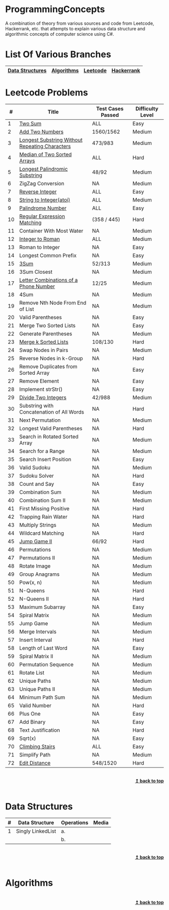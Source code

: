 # ProgrammingConcepts

A combination of theory from various sources and code from Leetcode, Hackerrank, etc. that attempts to explain various data structure and algorithmic concepts of computer science using C#.

# List Of Various Branches

|[Data Structures](https://github.com/SanyTiger/ProgrammingConcepts#data-structures)|[Algorithms](https://github.com/SanyTiger/ProgrammingConcepts#algorithms)|[Leetcode](https://github.com/SanyTiger/ProgrammingConcepts#leetcode-problems)|[Hackerrank](https://github.com/SanyTiger/ProgrammingConcepts#hackerrank-problems)|
|---------------|----------|--------|----------|

# Leetcode Problems

|#|Title |Test Cases Passed|Difficulty Level|
|-|------|-----------------|----------------|
|1|[Two Sum](https://github.com/SanyTiger/ProgrammingConcepts/blob/master/DataStructureConcepts/Leetcode/TwoSum.cs)|ALL|Easy|
|2|[Add Two Numbers](https://github.com/SanyTiger/ProgrammingConcepts/blob/master/DataStructureConcepts/Leetcode/AddTwoNumbersInLinkedList.cs)|1560/1562|Medium|
|3|[Longest Substring Without Repeating Characters](https://github.com/SanyTiger/ProgrammingConcepts/blob/master/DataStructureConcepts/Leetcode/LongestSubstring.cs)|473/983|Medium|
|4|[Median of Two Sorted Arrays](https://github.com/SanyTiger/ProgrammingConcepts/blob/master/DataStructureConcepts/Leetcode/MedianOfTwoSortedArrays.cs)|ALL|Hard|
|5|[Longest Palindromic Substring](https://github.com/SanyTiger/ProgrammingConcepts/blob/master/DataStructureConcepts/Leetcode/LongestPalindromeSubstring.cs)|48/92|Medium|
|6|ZigZag Conversion|NA|Medium|
|7|[Reverse Integer](https://github.com/SanyTiger/ProgrammingConcepts/blob/master/DataStructureConcepts/Leetcode/ReverseInteger.cs)|ALL|Easy|
|8|[String to Integer(atoi)](https://github.com/SanyTiger/ProgrammingConcepts/blob/master/DataStructureConcepts/Leetcode/StringToInt.cs)|ALL|Medium|
|9|[Palindrome Number](https://github.com/SanyTiger/ProgrammingConcepts/blob/master/DataStructureConcepts/Leetcode/PalindromeNumber.cs)|ALL|Easy|
|10|[Regular Expression Matching](https://github.com/SanyTiger/ProgrammingConcepts/blob/master/DataStructureConcepts/Leetcode/RegularExpressionMatching.cs)|(358 / 445)|Hard|
|11|Container With Most Water|NA|Medium|	
|12|[Integer to Roman](https://github.com/SanyTiger/ProgrammingConcepts/blob/master/DataStructureConcepts/Leetcode/IntToRoman.cs)|ALL|Medium|
|13|Roman to Integer|NA|Easy|
|14|Longest Common Prefix|NA|Easy|
|15|[3Sum](https://github.com/SanyTiger/ProgrammingConcepts/blob/master/DataStructureConcepts/Leetcode/ThreeSum.cs)|52/313|Medium|
|16|3Sum Closest|NA|Medium|
|17|[Letter Combinations of a Phone Number](https://github.com/SanyTiger/ProgrammingConcepts/blob/master/DataStructureConcepts/Leetcode/LetterComboPhone.cs) |12/25|Medium|
|18|4Sum|NA|Medium|
|19|Remove Nth Node From End of List|NA|Medium|
|20|Valid Parentheses|NA|Easy|
|21|Merge Two Sorted Lists|NA|Easy|
|22|Generate Parentheses|NA|Medium|
|23|[Merge k Sorted Lists](https://github.com/SanyTiger/ProgrammingConcepts/blob/master/DataStructureConcepts/Leetcode/MergeKSortedList.cs)|108/130|Hard|
|24|Swap Nodes in Pairs|NA|Medium|
|25|Reverse Nodes in k-Group|NA|Hard|
|26|Remove Duplicates from Sorted Array|NA|Easy|
|27|Remove Element|NA|Easy|	
|28|Implement strStr()|NA|Easy|	
|29|[Divide Two Integers](https://github.com/SanyTiger/ProgrammingConcepts/edit/master/DataStructureConcepts/Leetcode/DivideTwoIntegers.cs)|42/988|Medium|
|30|Substring with Concatenation of All Words|NA|Hard|
|31|Next Permutation|NA|Medium|
|32|Longest Valid Parentheses|NA|Hard|	
|33|Search in Rotated Sorted Array|NA|Medium|
|34|Search for a Range|NA|Medium|
|35|Search Insert Position|NA|Easy|
|36|Valid Sudoku|NA|Medium|
|37|Sudoku Solver|NA|Hard|
|38|Count and Say|NA|Easy|
|39|Combination Sum|NA|Medium|
|40|Combination Sum II|NA|Medium|
|41|First Missing Positive|NA|Hard|
|42|Trapping Rain Water|NA|Hard|
|43|Multiply Strings|NA|Medium|
|44|Wildcard Matching|NA|Hard|
|45|[Jump Game II](https://github.com/SanyTiger/ProgrammingConcepts/blob/master/DataStructureConcepts/Leetcode/JumpGameII.cs)|66/92|Hard|
|46|Permutations|NA|Medium|
|47|Permutations II|NA|Medium|
|48|Rotate Image|NA|Medium|
|49|Group Anagrams|NA|Medium|
|50|Pow(x, n)|NA|Medium|
|51|N-Queens|NA|Hard|
|52|N-Queens II|NA|Hard|
|53|Maximum Subarray|NA|Easy|
|54|Spiral Matrix|NA|Medium|
|55|Jump Game|NA|Medium|
|56|Merge Intervals|NA|Medium|
|57|Insert Interval|NA|Hard|
|58|Length of Last Word|NA|Easy|
|59|Spiral Matrix II|NA|Medium|
|60|Permutation Sequence|NA|Medium	
|61|Rotate List|NA|Medium|
|62|Unique Paths|NA|Medium|
|63|Unique Paths II|NA|Medium|
|64|Minimum Path Sum|NA|Medium|
|65|Valid Number|NA|Hard|	
|66|Plus One|NA|Easy|
|67|Add Binary|NA|Easy|
|68|Text Justification|NA|Hard|
|69|Sqrt(x)|NA|Easy|
|70|[Climbing Stairs](https://github.com/SanyTiger/ProgrammingConcepts/blob/master/DataStructureConcepts/Leetcode/ClimbStairs.cs)|ALL|Easy|
|71|Simplify Path|NA|Medium|
|72|[Edit Distance](https://github.com/SanyTiger/ProgrammingConcepts/blob/master/DataStructureConcepts/Leetcode/EditDistance.cs)|548/1520|Hard|

<br/>
<div align="right">
    <b><a href="https://github.com/SanyTiger/ProgrammingConcepts#list-of-various-branches">↥ back to top</a></b>
</div>
<br/>

# Data Structures

|#|Data Structure|Operations|Media|
|-|--------------|----------|-----|
|1|Singly LinkedList|a. ||
|||b. ||

<br/>
<div align="right">
    <b><a href="https://github.com/SanyTiger/ProgrammingConcepts#list-of-various-branches">↥ back to top</a></b>
</div>
<br/>

# Algorithms

<br/>
<div align="right">
    <b><a href="https://github.com/SanyTiger/ProgrammingConcepts#list-of-various-branches">↥ back to top</a></b>
</div>
<br/>
